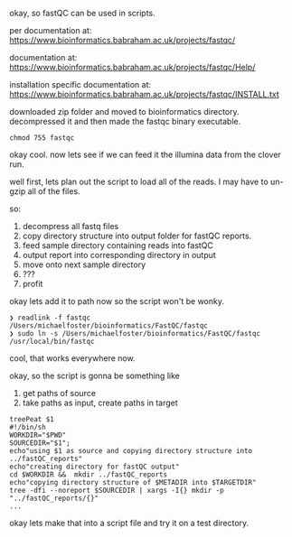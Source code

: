 okay, so fastQC can be used in scripts.

per documentation at:
https://www.bioinformatics.babraham.ac.uk/projects/fastqc/

documentation at:
https://www.bioinformatics.babraham.ac.uk/projects/fastqc/Help/

installation specific documentation at:
https://www.bioinformatics.babraham.ac.uk/projects/fastqc/INSTALL.txt

downloaded zip folder and moved to bioinformatics directory.
decompressed it and then made the fastqc binary executable.
```
chmod 755 fastqc
```

okay cool. now lets see if we can feed it the illumina data from the clover run.

well first, lets plan out the script to load all of the reads. I may have to un-gzip all of the files.

so:
1. decompress all fastq files
2. copy directory structure into output folder for fastQC reports.
3. feed sample directory containing reads into fastQC
4. output report into corresponding directory in output
5. move onto next sample directory
6. ???
7. profit

okay lets add it to path now so the script won't be wonky.

```
❯ readlink -f fastqc
/Users/michaelfoster/bioinformatics/FastQC/fastqc
❯ sudo ln -s /Users/michaelfoster/bioinformatics/FastQC/fastqc /usr/local/bin/fastqc
```
cool, that works everywhere now.

okay, so the script is gonna be something like
1. get paths of source
2. take paths as input, create paths in target
```
treePeat $1
#!/bin/sh
WORKDIR="$PWD"
SOURCEDIR="$1";
echo"using $1 as source and copying directory structure into ../fastQC_reports"
echo"creating directory for fastQC output"
cd $WORKDIR &&  mkdir ../fastQC_reports
echo"copying directory structure of $METADIR into $TARGETDIR"
tree -dfi --noreport $SOURCEDIR | xargs -I{} mkdir -p "../fastQC_reports/{}"
...
```
okay lets make that into a script file and try it on a test directory.


